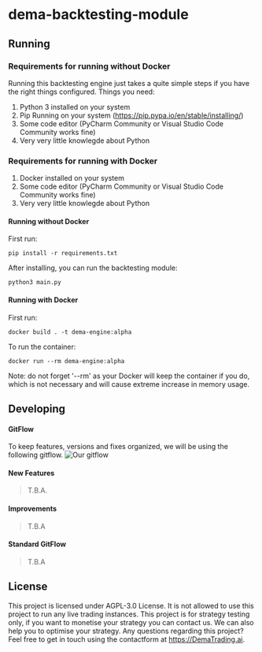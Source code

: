 # dema-backtesting-module

## Running
### Requirements for running without Docker
Running this backtesting engine just takes a quite simple steps if you have the right things configured. Things you need:
1. Python 3 installed on your system
2. Pip Running on your system (https://pip.pypa.io/en/stable/installing/)
3. Some code editor (PyCharm Community or Visual Studio Code Community works fine)
4. Very very little knowlegde about Python

### Requirements for running with Docker
1. Docker installed on your system
2. Some code editor (PyCharm Community or Visual Studio Code Community works fine)
3. Very very little knowlegde about Python


#### Running without Docker
First run:
```` 
pip install -r requirements.txt
````

After installing, you can run the backtesting module:
````
python3 main.py
````

#### Running with Docker
First run:
```` 
docker build . -t dema-engine:alpha
````

To run the container: 
````
docker run --rm dema-engine:alpha
````

Note: do not forget '--rm' as your Docker will keep the container if you do, which is not necessary and will cause extreme increase in memory usage.
## Developing
#### GitFlow
To keep features, versions and fixes organized, we will be using the following gitflow.
![Our gitflow](https://images.prismic.io/clubhouse/e02ba62c-26e6-4250-acff-1b2c93ecc789_image-32.png)

#### New Features
> T.B.A.

#### Improvements
> T.B.A

#### Standard GitFlow
> T.B.A

## License
This project is licensed under AGPL-3.0 License. It is not allowed to use this project to run any live trading instances. This project is for strategy testing only, if you want to monetise your strategy you can contact us. We can also help you to optimise your strategy. Any questions regarding this project? Feel free to get in touch using the contactform at https://DemaTrading.ai. 

